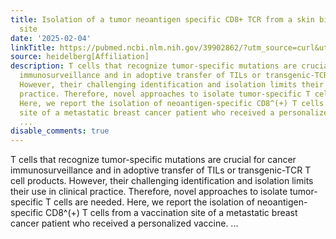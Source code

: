 ```yaml
---
title: Isolation of a tumor neoantigen specific CD8+ TCR from a skin biopsy of a vaccination
  site
date: '2025-02-04'
linkTitle: https://pubmed.ncbi.nlm.nih.gov/39902862/?utm_source=curl&utm_medium=rss&utm_campaign=pubmed-2&utm_content=1FakS-2QOkCT8HsMOQP1bCRQ4YzyumYOmxmF0moLsQ3dFB1E9V&fc=20220326224207&ff=20250204170852&v=2.18.0.post9+e462414
source: heidelberg[Affiliation]
description: T cells that recognize tumor-specific mutations are crucial for cancer
  immunosurveillance and in adoptive transfer of TILs or transgenic-TCR T cell products.
  However, their challenging identification and isolation limits their use in clinical
  practice. Therefore, novel approaches to isolate tumor-specific T cells are needed.
  Here, we report the isolation of neoantigen-specific CD8^(+) T cells from a vaccination
  site of a metastatic breast cancer patient who received a personalized vaccine.
  ...
disable_comments: true
---
```

T cells that recognize tumor-specific mutations are crucial for cancer immunosurveillance and in adoptive transfer of TILs or transgenic-TCR T cell products. However, their challenging identification and isolation limits their use in clinical practice. Therefore, novel approaches to isolate tumor-specific T cells are needed. Here, we report the isolation of neoantigen-specific CD8^(+) T cells from a vaccination site of a metastatic breast cancer patient who received a personalized vaccine. ...